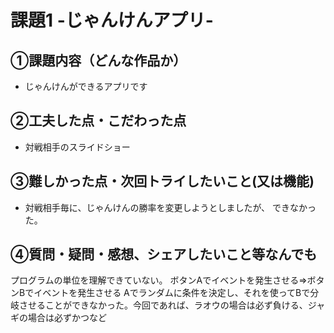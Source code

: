 # 課題1 -じゃんけんアプリ-

## ①課題内容（どんな作品か）
- じゃんけんができるアプリです

## ②工夫した点・こだわった点
- 対戦相手のスライドショー

## ③難しかった点・次回トライしたいこと(又は機能)
- 対戦相手毎に、じゃんけんの勝率を変更しようとしましたが、
できなかった。

## ④質問・疑問・感想、シェアしたいこと等なんでも
プログラムの単位を理解できていない。
ボタンAでイベントを発生させる⇒ボタンBでイベントを発生させる
Aでランダムに条件を決定し、それを使ってBで分岐させることができなかった。今回であれば、ラオウの場合は必ず負ける、ジャギの場合は必ずかつなど

